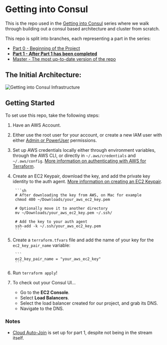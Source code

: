 # Getting into Consul

This is the repo used in the [Getting into Consul](https://youtu.be/0H06VKvlTJQ) series where we walk through building out a consul based architecture and cluster from scratch.

This repo is split into branches, each representing a part in the series:

- [Part 0 - Beginning of the Project](https://github.com/jcolemorrison/getting-into-consul/tree/part-0)
- **[Part 1 - After Part 1 has been completed](https://github.com/jcolemorrison/getting-into-consul/tree/part-1)**
- [Master - The most up-to-date version of the repo](https://github.com/jcolemorrison/getting-into-consul)

## The Initial Architecture:

![Getting into Consul Infrastructure](docs/consul-hard-way.png)

## Getting Started

To set use this repo, take the following steps:

1. Have an AWS Account.

2. Either use the root user for your account, or create a new IAM user with either [Admin or PowerUser](https://docs.aws.amazon.com/IAM/latest/UserGuide/access_policies_job-functions.html#jf_developer-power-user) permissions.

3. Set up AWS credentials locally either through environment variables, through the AWS CLI, or directly in `~/.aws/credentials` and `~/.aws/config`.  [More information on authenticating with AWS for Terraform](https://registry.terraform.io/providers/hashicorp/aws/latest/docs#authentication).

4. Create an EC2 Keypair, download the key, and add the private key identity to the auth agent.  [More information on creating an EC2 Keypair](https://docs.aws.amazon.com/AWSEC2/latest/UserGuide/ec2-key-pairs.html).

		```sh
		# After downloading the key from AWS, on Mac for example
		chmod 400 ~/Downloads/your_aws_ec2_key.pem
		
		# Optionally move it to another directory
		mv ~/Downloads/your_aws_ec2_key.pem ~/.ssh/

		# Add the key to your auth agent
		ssh-add -k ~/.ssh/your_aws_ec2_key.pem
		```

5. Create a `terraform.tfvars` file and add the name of your key for the `ec2_key_pair_name` variable:

		```
		ec2_key_pair_name = "your_aws_ec2_key"
		```

6. Run `terraform apply`!

7. To check out your Consul UI...

	- Go to the **EC2 Console**.
	- Select **Load Balancers**.
	- Select the load balancer created for our project, and grab its DNS.
	- Navigate to the DNS.

### Notes

- [Cloud Auto-Join](https://www.consul.io/docs/install/cloud-auto-join) is set up for part 1, despite not being in the stream itself.